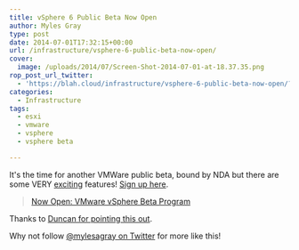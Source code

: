 ```yaml
---
title: vSphere 6 Public Beta Now Open
author: Myles Gray
type: post
date: 2014-07-01T17:32:15+00:00
url: /infrastructure/vsphere-6-public-beta-now-open/
cover:
  image: /uploads/2014/07/Screen-Shot-2014-07-01-at-18.37.35.png
rop_post_url_twitter:
  - 'https://blah.cloud/infrastructure/vsphere-6-public-beta-now-open/?utm_source=ReviveOldPost&utm_medium=social&utm_campaign=ReviveOldPost'
categories:
  - Infrastructure
tags:
  - esxi
  - vmware
  - vsphere
  - vsphere beta

---
```

It's the time for another VMWare public beta, bound by NDA but there are some VERY [exciting][1] features! [Sign up here][2]. <!--more-->

<blockquote data-secret="b1krvy5TcT" class="wp-embedded-content">
  <p>
    <a href="https://blogs.vmware.com/vsphere/2014/06/now-open-vmware-vsphere-beta-program.html">Now Open: VMware vSphere Beta Program</a>
  </p>
</blockquote>



Thanks to [Duncan for pointing this out][3].

Why not follow [@mylesagray on Twitter][4] for more like this!

 [1]: https://blogs.vmware.com/vsphere/2014/06/virtual-volumes-public-beta.html?src=vmw_so_vex_mgray_1080
 [2]: https://communities.vmware.com/community/vmtn/vsphere-beta?src=vmw_so_vex_mgray_1080
 [3]: http://www.yellow-bricks.com/2014/07/01/public-vsphere-beta-sign-provide-feedback-now/
 [4]: https://twitter.com/mylesagray